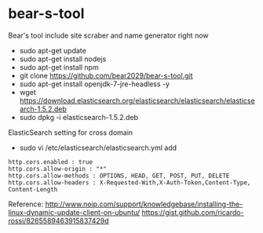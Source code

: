 # bear-s-tool
Bear's tool include site scraber and name generator right now
- sudo apt-get update
- sudo apt-get install nodejs
- sudo apt-get install npm
- git clone https://github.com/bear2029/bear-s-tool.git
- sudo apt-get install openjdk-7-jre-headless -y
- wget https://download.elasticsearch.org/elasticsearch/elasticsearch/elasticsearch-1.5.2.deb
- sudo dpkg -i elasticsearch-1.5.2.deb
 
ElasticSearch setting
for cross domain
- sudo vi /etc/elasticsearch/elasticsearch.yml
add
```
http.cors.enabled : true
http.cors.allow-origin : "*"
http.cors.allow-methods : OPTIONS, HEAD, GET, POST, PUT, DELETE
http.cors.allow-headers : X-Requested-With,X-Auth-Token,Content-Type, Content-Length
```
Reference:
http://www.noip.com/support/knowledgebase/installing-the-linux-dynamic-update-client-on-ubuntu/
https://gist.github.com/ricardo-rossi/8265589463915837429d
